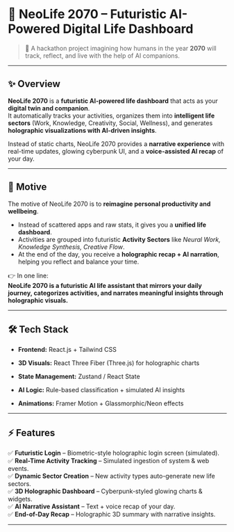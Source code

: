 # 🌌 NeoLife 2070 – Futuristic AI-Powered Digital Life Dashboard  

> 🚀 A hackathon project imagining how humans in the year **2070** will track, reflect, and live with the help of AI companions.  

---

## ✨ Overview  
**NeoLife 2070** is a **futuristic AI-powered life dashboard** that acts as your **digital twin and companion**.  
It automatically tracks your activities, organizes them into **intelligent life sectors** (Work, Knowledge, Creativity, Social, Wellness), and generates **holographic visualizations with AI-driven insights**.  

Instead of static charts, NeoLife 2070 provides a **narrative experience** with real-time updates, glowing cyberpunk UI, and a **voice-assisted AI recap** of your day.  

---

## 🎯 Motive  
The motive of NeoLife 2070 is to **reimagine personal productivity and wellbeing**.  
- Instead of scattered apps and raw stats, it gives you a **unified life dashboard**.  
- Activities are grouped into futuristic **Activity Sectors** like *Neural Work, Knowledge Synthesis, Creative Flow*.  
- At the end of the day, you receive a **holographic recap + AI narration**, helping you reflect and balance your time.  

👉 In one line:  
**NeoLife 2070 is a futuristic AI life assistant that mirrors your daily journey, categorizes activities, and narrates meaningful insights through holographic visuals.**

---

## 🛠️ Tech Stack  
- **Frontend:** React.js + Tailwind CSS  
- **3D Visuals:** React Three Fiber (Three.js) for holographic charts  
- **State Management:** Zustand / React State  
- **AI Logic:** Rule-based classification + simulated AI insights  

- **Animations:** Framer Motion + Glassmorphic/Neon effects  

---

## ⚡ Features  
✅ **Futuristic Login** – Biometric-style holographic login screen (simulated).  
✅ **Real-Time Activity Tracking** – Simulated ingestion of system & web events.  
✅ **Dynamic Sector Creation** – New activity types auto-generate new life sectors.  
✅ **3D Holographic Dashboard** – Cyberpunk-styled glowing charts & widgets.  
✅ **AI Narrative Assistant** – Text + voice recap of your day.  
✅ **End-of-Day Recap** – Holographic 3D summary with narrative insights.  

---



